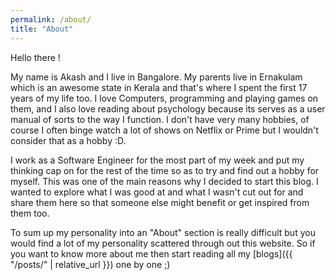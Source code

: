 ```yaml
---
permalink: /about/
title: "About"
---
```


Hello there !

My name is Akash and I live in Bangalore. My parents live in Ernakulam which is an awesome state in Kerala and that's where I spent the first 17 years of my life too. I love Computers, programming and playing games on them, and I also love reading about psychology because its serves as a user manual of sorts to the way I function. I don't have very many hobbies, of course I often binge watch a lot of shows on Netflix or Prime but I wouldn't consider that as a hobby :D.

I work as a Software Engineer for the most part of my week and put my thinking cap on for the rest of the time so as to try and find out a hobby for myself. This was one of the main reasons why I decided to start this blog. I wanted to explore what I was good at and what I wasn't cut out for and share them here so that someone else might benefit or get inspired from them too.

To sum up my personality into an "About" section is really difficult but you would find a lot of my personality scattered through out this website. So if you want to know more about me then start reading all my [blogs]({{ "/posts/" | relative_url }}) one by one ;)